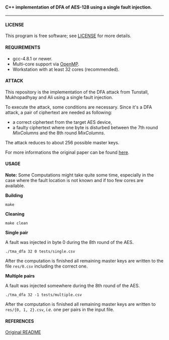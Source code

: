 #### C++ implementation of DFA of AES-128 using a single fault injection.
---

#### LICENSE
This program is free software; see [LICENSE](https://github.com/cryptpy/dfa-aes/blob/master/LICENSE) for more details.

#### REQUIREMENTS
* gcc-4.8.1 or newer.
* Multi-core support via [OpenMP](http://openmp.org/).
* Workstation with at least 32 cores (recommended).

#### ATTACK
This repository is the implementation of the DFA attack from Tunstall, Mukhopadhyay and Ali using a single fault injection.

To execute the attack, some conditions are necessary. Since it's a DFA attack, a pair of ciphertext are needed as following:
* a correct ciphertext from the target AES device,
* a faulty ciphertext where one byte is disturbed between the 7th round *MixColumns* and the 8th round *MixColumns*.

The attack reduces to about 256 possible master keys.

For more informations the original paper can be found [here](https://eprint.iacr.org/2009/575.pdf).

#### USAGE
**Note:** Some Computations might take quite some time, especially in the case where the fault location is not known and if too few cores are available.

**Building**
```
make
```

**Cleaning**
```
make clean
```

**Single pair**

A fault was injected in byte 0 during the 8th round of the AES.
```
./tma_dfa 32 0 tests/single.csv
```

After the computation is finished all remaining master keys are written to the file `res/0.csv` including the correct one.

**Multiple pairs**

A fault was injected somewhere during the 8th round of the AES.
```
./tma_dfa 32 -1 tests/multiple.csv
```

After the computation is finished all remaining master keys are written to `res/{0, 1, 2}.csv`, *i.e.* one per pairs in the input file.

#### REFERENCES
[Original README](https://github.com/Daeinar/dfa-aes/blob/master/README.md)
